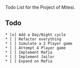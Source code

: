 Todo List for the Project of Mitesi.

## Todo

    * [x] Add a Day/Night cycle
    * [ ] Refactor everything
    * [ ] Simulate a 2 Player game
    * [ ] Attempt 4 Player game
    * [ ] Implement Mafia
    * [ ] Implement Jailor
    * [ ] Expand on Mafia
